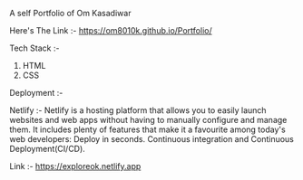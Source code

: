 A self Portfolio of Om Kasadiwar

Here's The Link :- https://om8010k.github.io/Portfolio/

Tech Stack :-
1) HTML
2) CSS

Deployment :-

Netlify :- Netlify is a hosting platform that allows you to easily launch websites and web apps without having to manually configure and manage them. It includes plenty of features that make it a favourite among today's web developers: Deploy in seconds. Continuous integration and Continuous Deployment(CI/CD).

Link :- https://exploreok.netlify.app


